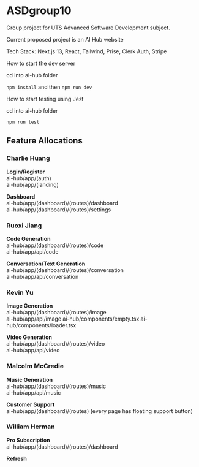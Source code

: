 # ASDgroup10
Group project for UTS Advanced Software Development subject.

Current proposed project is an AI Hub website

Tech Stack: Next.js 13, React, Tailwind, Prise, Clerk Auth, Stripe

How to start the dev server

cd into ai-hub folder

``` npm install ```
and then 
``` npm run dev ```

How to start testing using Jest

cd into ai-hub folder

``` npm run test ```

## Feature Allocations
### Charlie Huang
**Login/Register**  
ai-hub/app/(auth)  
ai-hub/app/(landing)

**Dashboard**  
ai-hub/app/(dashboard)/(routes)/dashboard  
ai-hub/app/(dashboard)/(routes)/settings

### Ruoxi Jiang
**Code Generation**  
ai-hub/app/(dashboard)/(routes)/code  
ai-hub/app/api/code

**Conversation/Text Generation**  
ai-hub/app/(dashboard)/(routes)/conversation  
ai-hub/app/api/conversation

### Kevin Yu
**Image Generation**  
ai-hub/app/(dashboard)/(routes)/image  
ai-hub/app/api/image
ai-hub/components/empty.tsx
ai-hub/components/loader.tsx

**Video Generation**  
ai-hub/app/(dashboard)/(routes)/video  
ai-hub/app/api/video

### Malcolm McCredie
**Music Generation**  
ai-hub/app/(dashboard)/(routes)/music  
ai-hub/app/api/music

**Customer Support**  
ai-hub/app/(dashboard)/(routes) (every page has floating support button)

### William Herman
**Pro Subscription**  
ai-hub/app/(dashboard)/(routes)/dashboard

**Refresh**